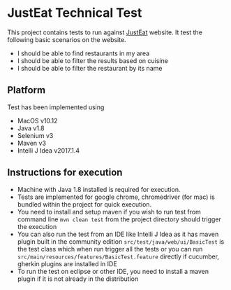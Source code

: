 # JustEat Technical Test
This project contains tests to run against [JustEat](https://www.just-eat.co.uk/) website. It test the following basic scenarios on the website. 
* I should be able to find restaurants in my area
* I should be able to filter the results based on cuisine
* I should be able to filter the restaurant by its name

## Platform
Test has been implemented using
* MacOS v10.12 
* Java v1.8
* Selenium v3
* Maven v3
* Intelli J Idea v2017.1.4 

## Instructions for execution
* Machine with Java 1.8 installed is required for execution. 
* Tests are implemented for google chrome, chromedriver (for mac) is bundled within the project for quick execution. 
* You need to install and setup maven if you wish to run test from command line
`mvn clean test` from the project directory should trigger the execution
* You can also run the test from an IDE like Intelli J Idea as it has maven plugin built in the community edition
`src/test/java/web/ui/BasicTest` is the test class which when run trigger all the tests or 
you can run `src/main/resources/features/BasicTest.feature` directly if cucumber, gherkin plugins are installed in IDE 
* To run the test on eclipse or other IDE, you need to install a maven plugin if it is not already in the distribution